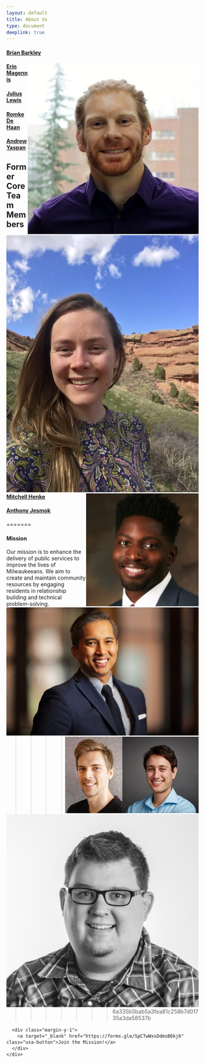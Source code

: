 ```yaml
---
layout: default
title: About Us
type: document
deeplink: true
---
```



#### [Brian Barkley](https://www.linkedin.com/in/barkleybg/)

<div class="usa-width-one-half headshot_back"  style ='float:right;'>
    <img class ="headshot-img " src="images/headshots/Brian.jpg">
</div>


#### [Erin Magennis](https://www.linkedin.com/in/erinmagennis)

<div class="usa-width-one-half headshot_back " style ='float:right;'>
    <img class ="headshot-img " src="images/headshots/Erin M. Headshot.JPG">
</div>


#### [Julius Lewis](https://www.linkedin.com/in/jlewis3313/)

<div class="usa-width-one-half headshot_back " style ='float:right;'>
    <img class ="headshot-img " src="images/headshots/julius.jpg">
</div>


#### [Romke De Haan](https://www.linkedin.com/in/romkedehaan/)

<div class="usa-width-one-half headshot_back" style ='float:right;'>
    <img class ="headshot-img" src="images/headshots/Romke-de-Haan-Preferred.jpg">
</div>


#### [Andrew Yaspan](https://www.linkedin.com/in/andrew-yaspan/)

<div class="usa-width-one-half headshot_back" style ='float:right;'>
    <img class ="headshot-img" src="images/headshots/Andrew.jpg">
</div>

## Former Core Team Members

#### [Mitchell Henke](https://www.linkedin.com/in/mitchellhenke/)

<div class="usa-width-one-half headshot_back" style ='float:right;'>
    <img class ="headshot-img" src="images/headshots/mitch_headshot.jpg">
</div>

#### [Anthony Jesmok](https://www.linkedin.com/in/jesmok/)

<div class="usa-width-one-half headshot_back" style ='float:right;'>
    <img class ="headshot-img" src="images/headshots/Anthony Jesmok.jpeg">
</div>

<!-- ### Communications Lead
#### [Brian Barkley](https://www.linkedin.com/in/barkleybg/)

<div class="usa-width-one-half headshot_back"  style ='float:right;'>
    <img class ="headshot-img " src="images/headshots/Brian.jpg">
</div>

### Community Organizer
#### [Erin Magennis](https://www.linkedin.com/in/erinmagennis)

<div class="usa-width-one-half headshot_back " style ='float:right;'>
    <img class ="headshot-img " src="images/headshots/Erin M. Headshot.JPG">
</div>
### (Software) Development Lead
#### [Mitchell Henke](https://www.linkedin.com/in/mitchellhenke/)

<div class="usa-width-one-half headshot_back" style ='float:right;'>
    <img class ="headshot-img" src="images/headshots/mitch_headshot.jpg">
</div>

  <div class="grid-row grid-gap-1">
    <div class="mobile-lg:grid-col-3">
      <h3>Communications Lead</h3>
      <h3><a href="https://www.linkedin.com/in/barkleybg/">Brian Barkley</a></h3>
    </div>
    <div class="mobile-lg:grid-col-3">
       <div class="headshot_back">
          <img class ="headshot-img " src="images/headshots/Brian.jpg">
      </div>
    </div>
    <div class="mobile-lg:grid-col-3">
      <h3>Community Organizer</h3>
      <h3><a href="https://www.linkedin.com/in/erinmagennis/">Erin Magennis</a></h3>
    </div>
    <div class="mobile-lg:grid-col-3">
      <div class="headshot_back">
        <img class ="headshot-img " src="images/headshots/Erin M. Headshot.JPG">
      </div>
    </div>
  </div>

  <div class="grid-row grid-gap-1 margin-top-2">
    <div class="mobile-lg:grid-col-3">
      <h3>Development Lead</h3>
      <h3><a href="https://www.linkedin.com/in/mitchellhenke/">Mitchell Henke</a></h3>
    </div>
    <div class="mobile-lg:grid-col-3">
       <div class="headshot_back">
        <img class ="headshot-img " src="images/headshots/mitch_headshot.jpg">
      </div>
    </div>
    <div class="mobile-lg:grid-col-3">
      <h3>Hack Night Lead</h3>
      <h3><a href="https://www.linkedin.com/in/jesmok/">Anthony Jesmok</a></h3>
    </div>
    <div class="mobile-lg:grid-col-3">
       <div class="headshot_back">
        <img class ="headshot-img " src="images/headshots/Anthony Jesmok.jpeg">
      </div>
    </div>
  </div>

  <div class="grid-row grid-gap-1 margin-top-2">
    <div class="mobile-lg:grid-col-3">
      <h3>Storyteller</h3>
      <h3><a href="https://www.linkedin.com/in/romkedehaan/">Romke De Haan</a></h3>
    </div>
    <div class="mobile-lg:grid-col-3">
       <div class="headshot_back">
        <img class ="headshot-img " src="images/headshots/Romke-de-Haan-Preferred.jpg">
      </div>
    </div>
    <div class="mobile-lg:grid-col-3">
      <h3>Captain</h3>
      <h3><a href="https://www.linkedin.com/in/andrew-yaspan/">Andrew Yaspan</a></h3>
    </div>
    <div class="mobile-lg:grid-col-3">
       <div class="headshot_back">
        <img class ="headshot-img " src="images/headshots/Andrew.jpg">
      </div>
    </div>
  </div>

  <div class="grid-row">
    <div class="mobile-lg:grid-col-8">
      <h3>About CfM:</h3>
      <h4>Who We are</h4>
      <p>Code for Milwaukee is a Code for America Brigade located here in Milwaukee, WI. We are software developers, community organizers, government employees, local businesspeople, artists and storytellers, and civic geeks of all kinds and colors. We are a non-partisan non-profit organization, and our network is open to any person who wants to help make Milwaukee a safer, healthier, and more fun city to live in.</p>

<<<<<<< HEAD
### Captain
#### [Andrew Yaspan](https://www.linkedin.com/in/andrew-yaspan/) -->
=======
      <h4>Mission</h4>
      <p>Our mission is to enhance the delivery of public services to improve the lives of Milwaukeeans. We aim to create and maintain community resources by engaging residents in relationship building and technical problem-solving.</p>
>>>>>>> 6a335b5bab5a3fea81c258b7d01735a3da58537b

      <div class="margin-y-1">
        <a target="_blank" href="https://forms.gle/SpCTwWxsDdmsB6kj6" class="usa-button">Join the Mission!</a>
      </div>
    </div>
  </div>
</div>
<!-- ## Open Positions

### Treasurer

#### Opportunity: 

Code for Milwaukee (CfM) is looking for a Treasurer to help guide the financial side of our non-profit efforts. This is an unpaid, volunteer position. The Treasurer is a member of the CfM Core Team, and will report primarily to Brigade Captain Andrew Yaspan. To apply please fill out [this brief form](https://docs.google.com/forms/d/e/1FAIpQLSdFK33qZQOhhGHSHFsMyidTgPU_kIOt6TBD7xirXUI_OaQXvw/viewform). Application is due by Sunday, November 10th at 11:59pm. 

#### Roles and responsibilities:

At current, roles and responsibilities include:

- Managing receipts, budget, and bank account, and disbursing funds. 
- Helping to arrange food at CfM’s major events (like our monthly Hack Nights)
- Securing sponsorship or grants: 
    - For CfM’s major events
    - For project infrastructure (paying for web hosting or services like AWS) 
- Planning for future financial needs (larger events, growth objectives, etc)
- Collaborating with other CfM Core Team members
- Innovating on the above items to make planning and funding as streamlined as possible
- Assisting in upgrading our financial infrastructure 
     - CfM is exploring options to become a 501(c)3 or other protected non-profit status. Applicants for the Treasurer position should also be prepared to help CfM to apply for protected status and to operate under this status.
- Attending our major events (e.g., monthly Hack Nights) whenever possible


#### Estimated hours: 
Often 5-15 hours in a typical month (but can be as low as 1 hour if you help us to get our finances in order)

#### Desired competencies:

- Balancing a budget
- Fundraising 
- Good electronic communication 
- Nice human 
- **Coding and Programming skills are** *NOT* **required for this position.** 

#### Benefits:
Through this role, you will have a direct impact on improving the lives of people in Milwaukee and help ensure that Code for Milwaukee’s initiatives can be sustainable to have a lasting impact. This position can additionally serve as a stepping stone to further connections within technology, politics, and the non-profit sector at large.  -->

